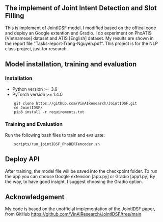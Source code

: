 ## The implement of Joint Intent Detection and Slot Filling
This is implement of JointIDSF model. I modified based on the offical code and deploy an Google extention and Gradio.
I do experiment on PhoATIS [Vietnamese] dataset and ATIS [English] dataset. My results are shown in the report file "Tasks-report-Trang-Nguyen.pdf". This project is for the NLP class project, just for research. 

## Model installation, training and evaluation

### Installation
- Python version >= 3.6
- PyTorch version >= 1.4.0

```
    git clone https://github.com/VinAIResearch/JointIDSF.git
    cd JointIDSF/
    pip3 install -r requirements.txt
```

### Training and Evaluation
Run the following bash files to train and evaluate:
```
    scripts/run_jointIDSF_PhoBERTencoder.sh
```

## Deploy API

After training, the model file will be saved into the checkpoint folder. To run the app you can choose Google extension [app.py] or Gradio [app1.py] By the way, to have good insight, I suggest choosing the Gradio option.

## Acknowledgement

My code is based on the unofficial implementation of the JointIDSF paper, from GitHub https://github.com/VinAIResearch/JointIDSF/tree/main

